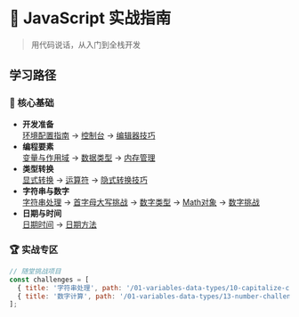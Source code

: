 # 🚀 JavaScript 实战指南

> 用代码说话，从入门到全栈开发

## 学习路径

### 🧭 核心基础
- **开发准备**  
  [环境配置指南](/01-variables-data-types/00-intro) → [控制台](/01-variables-data-types/01-console) → [编辑器技巧](/01-variables-data-types/02-comments-shortcuts)
- **编程要素**  
  [变量与作用域](/01-variables-data-types/03-variables) → [数据类型](/01-variables-data-types/04-data-types) → [内存管理](/01-variables-data-types/05-stack-heap)
- **类型转换**  
  [显式转换](/01-variables-data-types/06-type-conversion) → [运算符](/01-variables-data-types/07-operators) → [隐式转换技巧](/01-variables-data-types/08-type-coercion)
- **字符串与数字**  
  [字符串处理](/01-variables-data-types/09-strings) → [首字母大写挑战](/01-variables-data-types/10-capitalize-challenge) → [数字类型](/01-variables-data-types/11-numbers) → [Math对象](/01-variables-data-types/12-math-object) → [数字挑战](/01-variables-data-types/13-number-challenge)
- **日期与时间**  
  [日期时间](/01-variables-data-types/14-dates-and-times) → [日期方法](/01-variables-data-types/15-date-object-methods)



### 🏆 实战专区
```javascript
// 随堂挑战项目
const challenges = [
  { title: '字符串处理', path: '/01-variables-data-types/10-capitalize-challenge' },
  { title: '数字计算', path: '/01-variables-data-types/13-number-challenge' }
];
```
